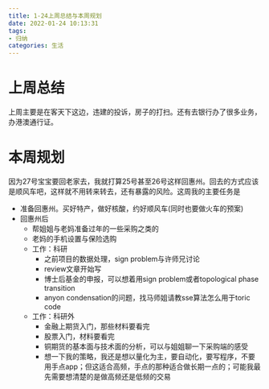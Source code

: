 ```yaml
---
title: 1-24上周总结与本周规划
date: 2022-01-24 10:13:31
tags:
- 归纳
categories: 生活
---
```


# 上周总结

上周主要是在客天下这边，违建的投诉，房子的打扫。还有去银行办了很多业务，办港澳通行证。

# 本周规划

因为27号宝宝要回老家去，我就打算25号甚至26号这样回惠州。回去的方式应该是顺风车吧，这样就不用转来转去，还有暴露的风险。这周我的主要任务是

- 准备回惠州。买好特产，做好核酸，约好顺风车(同时也要做火车的预案)
- 回惠州后
  - 帮姐姐与老妈准备过年的一些采购之类的
  - 老妈的手机设置与保险选购
  - 工作：科研
    - 之前项目的数据处理，sign problem与许师兄讨论
    - review文章开始写
    - 博士后基金的申报，可以想着用sign problem或者topological phase transition
    - anyon condensation的问题，找马师姐请教sse算法怎么用于toric code
  - 工作：科研外
    - 金融上期货入门，那些材料要看完
    - 股票入门，材料要看完
    - 铜期货的基本面与技术面的分析，可以与姐姐聊一下采购端的感受
    - 想一下我的策略，我还是想以量化为主，要自动化，要写程序，不要用手点app；但这适合高频，手点的那种适合做长期一点的；可能我最先需要想清楚的是做高频还是低频的交易
